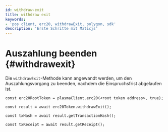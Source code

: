 ```yaml
---
id: withdraw-exit
title: withdraw exit
keywords:
- 'pos client, erc20, withdrawExit, polygon, sdk'
description: 'Erste Schritte mit Maticjs'
---
```


# Auszahlung beenden {#withdrawexit}

Die `withdrawExit`-Methode kann angewandt werden, um den Auszahlungsvorgang zu beenden, nachdem die Einspruchsfrist abgelaufen ist.

```
const erc20RootToken = plasmaClient.erc20(<root token address>, true);

const result = await erc20Token.withdrawExit();

const txHash = await result.getTransactionHash();

const txReceipt = await result.getReceipt();

```
